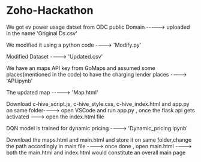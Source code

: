 # Zoho-Hackathon
We got ev power usage datset from ODC public Domain -----> uploaded in the name 'Original Ds.csv'

We modified it using a python code ----> 'Modify.py'

Modified Dataset ----> 'Updated.csv'

We have an maps API key from GoMaps and assumed some places(mentioned in the code) to have the charging lender places ----> 'API.ipynb'

The updated map -----> 'Map.html'

Download c-hive_script.js, c-hive_style.css, c-hive_index.html and app.py on same folder----> open VSCode and run app.py , once the flask api gets activated ---> open the index.html file 

DQN model is trained for dynamic pricing ----> 'Dynamic_pricing.ipynb'

Download the maps.html and main.html and store it on same folder,change the path accordingly in main file ----> once done , open main.html ----> both the main.html and index.html would constitute an overall main page






